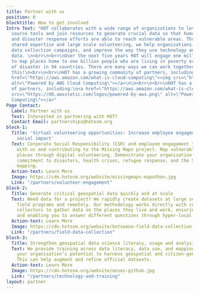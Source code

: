 ```yaml
---
title: Partner with us
position: 0
blocktitle: How to get involved
Intro Text: "HOT collaborates with a wide range of organizations to leverage open
  source tools and join resources to generate crucial data so that humanitarian work
  and disaster response efforts are able to reach vulnerable areas. Through training,
  shared expertise and large scale volunteering, we help organizations run rapid field
  data collection campaigns, and improve the way they use technology and open map
  data. \n<br>\n<br>\nOver the next five years HOT will engage one million volunteers
  to map places home to one billion people who are living in poverty or at high risk
  of disaster in 94 countries. There are many ways we can work together to achieve
  this!\n<br>\n<br>\nHOT has a growing community of partners, including:\n<br>\n<br>\n<a
  href=\"https://aws.amazon.com/what-is-cloud-computing\"><img src=\"https://d0.awsstatic.com/logos/powered-by-aws.png\"
  alt=\"Powered by AWS Cloud Computing\"></a>\n\n<br>\n<br>\nHOT has a growing community
  of partners, including:\n<a href=\"https://aws.amazon.com/what-is-cloud-computing\"><img
  src=\"https://d0.awsstatic.com/logos/powered-by-aws.png\" alt=\"Powered by AWS Cloud
  Computing\"></a>"
Page Contact:
  Label: Partner with us
  Text: Interested in partnering with HOT?
  Contact Email: partnerships@hotosm.org
block-1:
  Title: 'Virtual volunteering opportunities: Increase employee engagement and drive
    social impact'
  Text: Corporate Social Responsibility (CSR) and employee engagement through volunteering
    with us and contributing to the Missing Maps project. Map vulnerable unmapped
    places through digital volunteering. Demonstrate your organisation’s values and
    commitment to disasters, health crises, refugee response, and the SDGs through
    mapping.
  Action-text: Learn More
  Image: https://cdn.hotosm.org/website/missingmaps-mapathon.jpg
  Link: "/partners/volunteer-engagement"
block-2:
  Title: Generate critical geospatial data quickly and at scale
  Text: Need data for a project? We rapidly create datasets at large scale, both in
    field programs and remotely. Our methodology works directly with community data
    collectors to gather data on the places they live and work, ensuring data accuracy,
    and enabling you to answer different questions through hyper-local knowledge.
  Action-text: Learn More
  Image: https://cdn.hotosm.org/website/botswana-field-data-collection.jpg
  Link: "/partners/field-data-collection"
block-3:
  Title: Strengthen geospatial data science literacy, usage and analysis
  Text: We provide training across data literacy, data use, and mapping, to strengthen
    your organisation’s potential to harness geospatial and citizen-generated data.
    This can help augment and refine official datasets.
  Action-text: Learn More
  Image: https://cdn.hotosm.org/website/moses-github.jpg
  Link: "/partners/technology-and-training"
layout: partner
---
```


